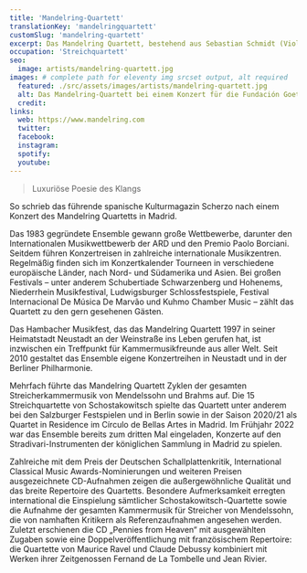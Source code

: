 ```yaml
---
title: 'Mandelring-Quartett'
translationKey: 'mandelringquartett'
customSlug: 'mandelring-quartett'
excerpt: Das Mandelring Quartett, bestehend aus Sebastian Schmidt (Violine), Nanette Schmidt (Violine), Andreas Willwohl (Viola) und Bernhard Schmidt (Violoncello), ist eines der renommiertesten Streichquartette der Welt.
occupation: 'Streichquartett'
seo:
  image: artists/mandelring-quartett.jpg
images: # complete path for eleventy img srcset output, alt required
  featured: ./src/assets/images/artists/mandelring-quartett.jpg
  alt: Das Mandelring-Quartett bei einem Konzert für die Fundación Goethe
  credit:
links:
  web: https://www.mandelring.com
  twitter:
  facebook:
  instagram:
  spotify:
  youtube:
---
```


> Luxuriöse Poesie des Klangs

So schrieb das führende spanische Kulturmagazin Scherzo nach einem Konzert des Mandelring Quartetts in Madrid.

Das 1983 gegründete Ensemble gewann große Wettbewerbe, darunter den Internationalen Musikwettbewerb der ARD und den Premio Paolo Borciani. Seitdem führen Konzertreisen in zahlreiche internationale Musikzentren. Regelmäßig finden sich im Konzertkalender Tourneen in verschiedene europäische Länder, nach Nord- und Südamerika und Asien. Bei großen Festivals – unter anderem Schubertiade Schwarzenberg und Hohenems, Niederrhein Musikfestival, Ludwigsburger Schlossfestspiele, Festival Internacional De Música De Marvão und Kuhmo Chamber Music – zählt das Quartett zu den gern gesehenen Gästen.

Das Hambacher Musikfest, das das Mandelring Quartett 1997 in seiner Heimatstadt Neustadt an der Weinstraße ins Leben gerufen hat, ist inzwischen ein Treffpunkt für Kammermusikfreunde aus aller Welt. Seit 2010 gestaltet das Ensemble eigene Konzertreihen in Neustadt und in der Berliner Philharmonie.

Mehrfach führte das Mandelring Quartett Zyklen der gesamten Streicherkammermusik von Mendelssohn und Brahms auf. Die 15 Streichquartette von Schostakowitsch spielte das Quartett unter anderem bei den Salzburger Festspielen und in Berlin sowie in der Saison 2020/21 als Quartet in Residence im Círculo de Bellas Artes in Madrid. Im Frühjahr 2022 war das Ensemble bereits zum dritten Mal eingeladen, Konzerte auf den Stradivari-Instrumenten der königlichen Sammlung in Madrid zu spielen.

Zahlreiche mit dem Preis der Deutschen Schallplattenkritik, International Classical Music Awards-Nominierungen und weiteren Preisen ausgezeichnete CD-Aufnahmen zeigen die außergewöhnliche Qualität und das breite Repertoire des Quartetts. Besondere Aufmerksamkeit erregten international die Einspielung sämtlicher Schostakowitsch-Quartette sowie die Aufnahme der gesamten Kammermusik für Streicher von Mendelssohn, die von namhaften Kritikern als Referenzaufnahmen angesehen werden. Zuletzt erschienen die CD „Pennies from Heaven“ mit ausgewählten Zugaben sowie eine Doppelveröffentlichung mit französischem Repertoire: die Quartette von Maurice Ravel und Claude Debussy kombiniert mit Werken ihrer Zeitgenossen Fernand de La Tombelle und Jean Rivier.
